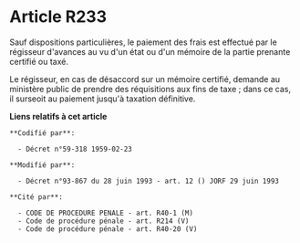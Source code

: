 # Article R233

Sauf dispositions particulières, le paiement des frais est effectué par le régisseur d'avances au vu d'un état ou d'un
mémoire de la partie prenante certifié ou taxé.

Le régisseur, en cas de désaccord sur un mémoire certifié, demande au ministère public de prendre des réquisitions aux fins
de taxe ; dans ce cas, il surseoit au paiement jusqu'à taxation définitive.

**Liens relatifs à cet article**

	**Codifié par**:

	  - Décret n°59-318 1959-02-23

	**Modifié par**:

	  - Décret n°93-867 du 28 juin 1993 - art. 12 () JORF 29 juin 1993

	**Cité par**:

	  - CODE DE PROCEDURE PENALE - art. R40-1 (M)
	  - Code de procédure pénale - art. R214 (V)
	  - Code de procédure pénale - art. R40-20 (V)
